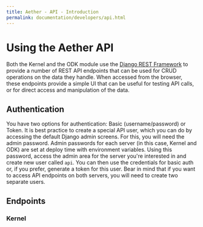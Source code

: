 ```yaml
---
title: Aether - API - Introduction
permalink: documentation/developers/api.html
---
```



# Using the Aether API

Both the Kernel and the ODK module use the [Django REST Framework](http://www.django-rest-framework.org/) to provide a number of REST API endpoints that can be used for CRUD operations on the data they handle. When accessed from the browser, these endpoints provide a simple UI that can be useful for testing API calls, or for direct access and manipulation of the data.

## Authentication

You have two options for authentication: Basic (username/password) or Token. It is best practice to create a special API user, which you can do by accessing the default Django admin screens. For this, you will need the admin password. Admin passwords for each server (in this case, Kernel and ODK) are set at deploy time with environment variables. Using this password, access the admin area for the server you're interested in and create new user called `api`. You can then use the credentials for basic auth or, if you prefer, generate a token for this user. Bear in mind that if you want to access API endpoints on both servers, you will need to create two separate users.

## Endpoints

### Kernel


